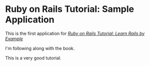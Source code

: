 # Ruby on Rails Tutorial: Sample Application

This is the first application for
[*Ruby on Rails Tutorial: Learn Rails by Example*](http://railstutorial.org/) 

I'm following along with the book.

This is a very good tutorial.

